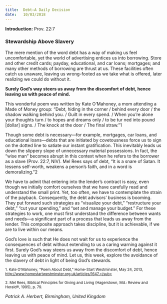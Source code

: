 ```yaml
---
title:  Debt—A Daily Decision
date:   10/03/2018
---
```


**Introduction:** Prov. 22:7

### Stewardship Above Slavery

The mere mention of the word debt has a way of making us feel uncomfortable, yet the world of advertising entices us into borrowing. Store and other credit cards; payday, educational, and car loans; mortgages; and many other methods of borrowing are thrust at us. These facilities often catch us unaware, leaving us wrong-footed as we take what is offered, later realizing we could do without it.

**Surely God’s way steers us away from the discomfort of debt, hence leaving us with peace of mind.**

This wonderful poem was written by Kate O’Mahoney, a mom attending a Made of Money group: “Debt, hiding in the corner / behind every door / the shadow walking behind you. / Guilt in every spend. / When you’re alone your thoughts turn / to hopes and dreams only / to be tur ned into pound [dollar] signs. / The knock at the door / The final straw.”1

Though some debt is necessary—for example, mortgages, car loans, and educational loans—debts that are initiated by covetousness force us to sign on the dotted line to satiate our instant gratification. This inevitably leads us down the slippery slope of unnecessary material possessions. In fact, the “wise man” becomes abrupt in this context when he refers to the borrower as a slave (Prov. 22:7, NIV). Mel Rees says of debt, “It is a snare of Satan. It lessens self-worth, weakens a person’s faith, and in a word is demoralizing.”2

We have to admit that entering into the lender’s contract is easy, even though we initially comfort ourselves that we have carefully read and understand the small print. Yet, too often, we have to contemplate the strain of the payback. Consequently, the debt advisors’ business is booming. They put forward such strategies as “visualize your debt,” “restructure your debt,” “cut your spending,” and “set and manage your budget.” For these strategies to work, one must first understand the difference between wants and needs—a significant part of a process that leads us away from the lender. This composite approach takes discipline, but it is achievable, if we are to live within our means.

God’s love is such that He does not wait for us to experience the consequences of debt without extending to us a caring warning against it first. Surely God’s way steers us away from the discomfort of debt, hence leaving us with peace of mind. Let us, this week, explore the avoidance of the slavery of debt in light of being God’s stewards.

<sub>1. Kate O’Mahoney, “Poem About Debt,” Home-Start Westminster, May 24, 2013, http://www.homestartwestminster.org.uk/articles/1647.</sub>

<sub>2. Mel Rees, Biblical Principles for Giving and Living (Hagerstown, Md.: Review and Herald®, 1995), p. 79.</sub>

_Patrick A. Herbert, Birmingham, United Kingdom_

